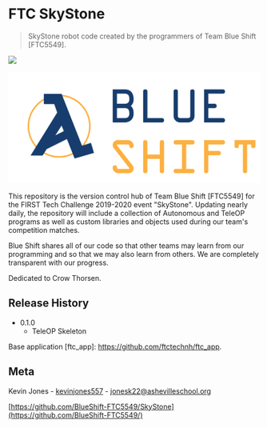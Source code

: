 # FTC SkyStone
> SkyStone robot code created by the programmers of Team Blue Shift [FTC5549].

![](https://travis-ci.org/BlueShift-FTC5549/Rover-Ruckus)

![](BlueShift.png)

This repository is the version control hub of Team Blue Shift [FTC5549] for the FIRST Tech Challenge 2019-2020 event "SkyStone". Updating nearly daily, the repository will include a collection of Autonomous and TeleOP programs as well as custom libraries and objects used during our team's competition matches.

Blue Shift shares all of our code so that other teams may learn from our programming and so that we may also learn from others. We are completely transparent with our progress.

Dedicated to Crow Thorsen.

## Release History

* 0.1.0
    * TeleOP Skeleton

Base application [ftc_app]: https://github.com/ftctechnh/ftc_app.

## Meta

Kevin Jones  - [kevinjones557](https://github.com/robo19/) - jonesk22@ashevilleschool.org <br>

[https://github.com/BlueShift-FTC5549/SkyStone](https://github.com/BlueShift-FTC5549/)
